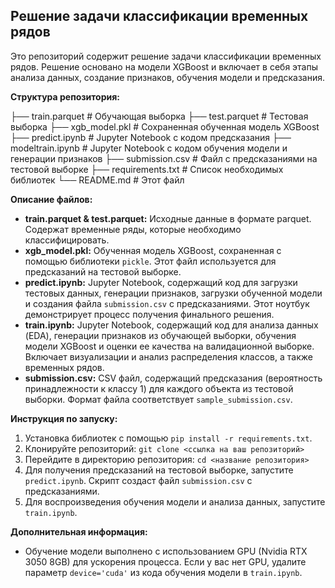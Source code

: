 ## Решение задачи классификации временных рядов

Это репозиторий содержит решение задачи классификации временных рядов. Решение основано на модели XGBoost и включает в себя этапы анализа данных, создание признаков, обучения модели и предсказания.

**Структура репозитория:**

├── train.parquet # Обучающая выборка
├── test.parquet # Тестовая выборка
├── xgb_model.pkl # Сохраненная обученная модель XGBoost
├── predict.ipynb # Jupyter Notebook с кодом предсказания
├── modeltrain.ipynb # Jupyter Notebook с кодом обучения модели и генерации признаков
├── submission.csv # Файл с предсказаниями на тестовой выборке
├── requirements.txt # Список необходимых библиотек
└── README.md # Этот файл

**Описание файлов:**

* **train.parquet & test.parquet:**  Исходные данные в формате parquet.  Содержат временные ряды, которые необходимо классифицировать.
* **xgb_model.pkl:**  Обученная модель XGBoost, сохраненная с помощью библиотеки `pickle`.  Этот файл используется для предсказаний на тестовой выборке.
* **predict.ipynb:**  Jupyter Notebook, содержащий код для загрузки тестовых данных, генерации признаков, загрузки обученной модели и создания файла `submission.csv` с предсказаниями.  Этот ноутбук демонстрирует процесс получения финального решения.
* **train.ipynb:** Jupyter Notebook, содержащий код для анализа данных (EDA), генерации признаков из обучающей выборки, обучения модели XGBoost и оценки ее качества на валидационной выборке. Включает визуализации и анализ распределения классов, а также временных рядов. 
* **submission.csv:**  CSV файл, содержащий предсказания (вероятность принадлежности к классу 1) для каждого объекта из тестовой выборки. Формат файла соответствует `sample_submission.csv`.

**Инструкция по запуску:**

1. Установка библиотек с помощью `pip install -r requirements.txt`.
2. Клонируйте репозиторий: `git clone <ссылка на ваш репозиторий>`
3. Перейдите в директорию репозитория: `cd <название репозитория>`
4. Для получения предсказаний на тестовой выборке, запустите  `predict.ipynb`. Скрипт создаст файл `submission.csv` с предсказаниями.
5. Для воспроизведения обучения модели и анализа данных, запустите `train.ipynb`.


**Дополнительная информация:**

* Обучение модели выполнено с использованием GPU (Nvidia RTX 3050 8GB) для ускорения процесса.  Если у вас нет GPU,  удалите параметр `device='cuda'` из кода обучения модели в `train.ipynb`.
